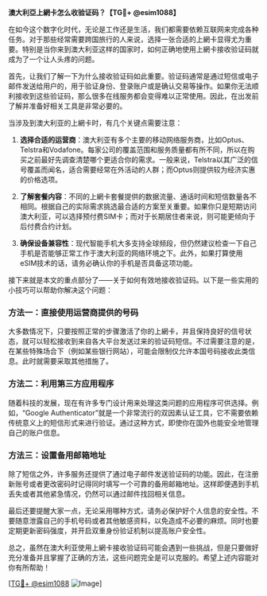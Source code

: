 **澳大利亞上網卡怎么收验证码？【TG💪+ @esim1088】**

在如今这个数字化时代，无论是工作还是生活，我们都需要依赖互联网来完成各种任务。对于那些经常需要跨国旅行的人来说，选择一张合适的上網卡显得尤为重要。特别是当你来到澳大利亚这样的国家时，如何正确地使用上網卡接收验证码就成为了一个让人头疼的问题。

首先，让我们了解一下为什么接收验证码如此重要。验证码通常是通过短信或电子邮件发送给用户的，用于验证身份、登录账户或是确认交易等操作。如果你无法顺利接收到这些验证码，那么很多在线服务都会变得难以正常使用。因此，在出发前了解并准备好相关工具是非常必要的。

当涉及到澳大利亚的上網卡时，有几个关键点需要注意：

1. **选择合适的运营商**：澳大利亚有多个主要的移动网络服务商，比如Optus、Telstra和Vodafone。每家公司的覆盖范围和服务质量都有所不同，所以在购买之前最好先调查清楚哪个更适合你的需求。一般来说，Telstra以其广泛的信号覆盖而闻名，适合需要经常在外活动的人群；而Optus则提供较为经济实惠的价格选项。

2. **了解套餐内容**：不同的上網卡套餐提供的数据流量、通话时间和短信数量各不相同。根据自己的实际需求挑选最合适的方案至关重要。如果你只是短期访问澳大利亚，可以选择预付费SIM卡；而对于长期居住者来说，则可能更倾向于后付费合约计划。

3. **确保设备兼容性**：现代智能手机大多支持全球频段，但仍然建议检查一下自己手机是否能够正常工作于澳大利亚的网络环境之下。此外，如果打算使用eSIM技术的话，请务必确认你的手机是否具备这项功能。

接下来就是本文的重点部分了——关于如何有效地接收验证码。以下是一些实用的小技巧可以帮助你解决这个问题：

### 方法一：直接使用运营商提供的号码

大多数情况下，只要按照正常的步骤激活了你的上網卡，并且保持良好的信号状态，就可以轻松接收到来自各大平台发送过来的验证码短信。不过需要注意的是，在某些特殊场合下（例如某些银行网站），可能会限制仅允许本国号码接收此类信息。此时就需要采取其他措施了。

### 方法二：利用第三方应用程序

随着科技的发展，现在有许多专门设计用来处理这类问题的应用程序可供选择。例如，“Google Authenticator”就是一个非常流行的双因素认证工具，它不需要依赖传统意义上的短信形式来进行验证。通过这种方式，即使你在国外也能安全地管理自己的账户信息。

### 方法三：设置备用邮箱地址

除了短信之外，许多服务还提供了通过电子邮件发送验证码的功能。因此，在注册新账号或者更改密码时记得同时填写一个可靠的备用邮箱地址。这样即便遇到手机丢失或者其他紧急情况，仍然可以通过邮件找回相关信息。

最后还要提醒大家一点，无论采用哪种方式，请务必保护好个人信息的安全性。不要随意泄露自己的手机号码或者其他敏感资料，以免造成不必要的麻烦。同时也要定期更新密码强度，并开启双重身份验证机制以提高账户安全性。

总之，虽然在澳大利亚使用上網卡接收验证码可能会遇到一些挑战，但是只要做好充分准备并且掌握了正确的方法，这些问题完全是可以克服的。希望上述内容能对你有所帮助！

[[TG💪+ @esim1088](https://t.me/s/esim1088) ![Image](https://i.postimg.cc/4NQfJmqS/Snipaste-2025-05-13-00-14-12.png)]